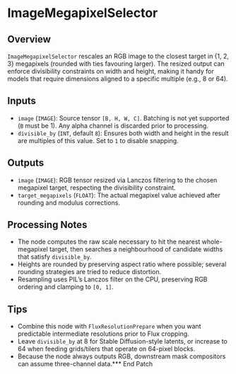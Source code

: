 # ImageMegapixelSelector

## Overview
`ImageMegapixelSelector` rescales an RGB image to the closest target in {1, 2, 3} megapixels (rounded with ties favouring larger). The resized output can enforce divisibility constraints on width and height, making it handy for models that require dimensions aligned to a specific multiple (e.g., 8 or 64).

## Inputs
- `image` (`IMAGE`): Source tensor `[B, H, W, C]`. Batching is not yet supported (`B` must be 1). Any alpha channel is discarded prior to processing.
- `divisible_by` (`INT`, default `8`): Ensures both width and height in the result are multiples of this value. Set to `1` to disable snapping.

## Outputs
- `image` (`IMAGE`): RGB tensor resized via Lanczos filtering to the chosen megapixel target, respecting the divisibility constraint.
- `target_megapixels` (`FLOAT`): The actual megapixel value achieved after rounding and modulus corrections.

## Processing Notes
- The node computes the raw scale necessary to hit the nearest whole-megapixel target, then searches a neighbourhood of candidate widths that satisfy `divisible_by`.
- Heights are rounded by preserving aspect ratio where possible; several rounding strategies are tried to reduce distortion.
- Resampling uses PIL’s Lanczos filter on the CPU, preserving RGB ordering and clamping to `[0, 1]`.

## Tips
- Combine this node with `FluxResolutionPrepare` when you want predictable intermediate resolutions prior to Flux cropping.
- Leave `divisible_by` at 8 for Stable Diffusion-style latents, or increase to 64 when feeding grids/tilers that operate on 64-pixel blocks.
- Because the node always outputs RGB, downstream mask compositors can assume three-channel data.*** End Patch
